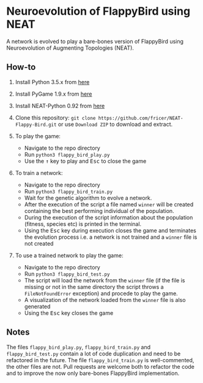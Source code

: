 Neuroevolution of FlappyBird using NEAT
==========================================
A network is evolved to play a bare-bones version of FlappyBird using Neuroevolution of Augmenting Topologies (NEAT).

How-to
--------------

1. Install Python 3.5.x from [here](https://www.python.org/downloads/)

2. Install PyGame 1.9.x from [here](http://www.pygame.org/download.shtml)

3. Install NEAT-Python 0.92 from [here](https://neat-python.readthedocs.io/en/latest/installation.html)

4. Clone this repository: `git clone https://github.com/fricer/NEAT-Flappy-Bird.git` or use `Download ZIP` to download and extract.

5. To play the game:
   - Navigate to the repo directory
   - Run `python3 flappy_bird_play.py`
   - Use the <kbd>&uarr;</kbd> key to play and <kbd>Esc</kbd> to close the game

6. To train a network:
   - Navigate to the repo directory
   - Run `python3 flappy_bird_train.py`
   - Wait for the genetic algorithm to evolve a network. 
   - After the execution of the script a file named `winner` will be created containing the best performing individual of the population.
   - During the execution of the script information about the population (fitness, species etc) is printed in the terminal.
   - Using the <kbd>Esc</kbd> key during execution closes the game and terminates the evolution process i.e. a network is not trained and a `winner` file is not created
   
7. To use a trained network to play the game:
   - Navigate to the repo directory
   - Run `python3 flappy_bird_test.py`
   - The script will load the network from the `winner` file (if the file is missing or not in the same directory the script throws a `FileNotFoundError` exception) and procede to play the game.
   - A visualization of the network loaded from the `winner` file is also generated
   - Using the <kbd>Esc</kbd> key closes the game
  
  Notes
  ------
  The files `flappy_bird_play.py`, `flappy_bird_train.py` and `flappy_bird_test.py` contain a lot of code duplication and need to be refactored in the future. The file `flappy_bird_train.py` is well-commented, the other files are not. Pull requests are welcome both to refactor the code and to improve the now only bare-bones FlappyBird implementation.
